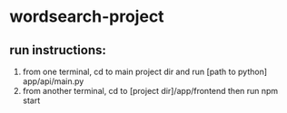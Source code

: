 # wordsearch-project

## run instructions:
1) from one terminal, cd to main project dir and run [path to python] app/api/main.py
2) from another terminal, cd to [project dir]/app/frontend then run npm start

